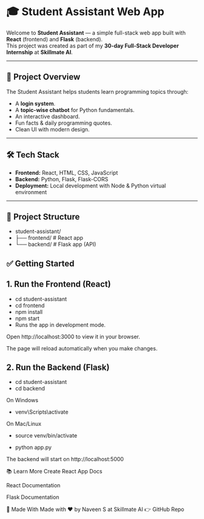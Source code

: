 # 🎓 Student Assistant Web App

Welcome to **Student Assistant** — a simple full-stack web app built with **React** (frontend) and **Flask** (backend).  
This project was created as part of my **30-day Full-Stack Developer Internship** at **Skillmate AI**.

---

## 🚀 Project Overview

The Student Assistant helps students learn programming topics through:
- A **login system**.
- A **topic-wise chatbot** for Python fundamentals.
- An interactive dashboard.
- Fun facts & daily programming quotes.
- Clean UI with modern design.

---

## 🛠️ Tech Stack

- **Frontend:** React, HTML, CSS, JavaScript
- **Backend:** Python, Flask, Flask-CORS
- **Deployment:** Local development with Node & Python virtual environment

---

## 📂 Project Structure

- student-assistant/
- ├── frontend/ # React app
- └── backend/ # Flask app (API)



## ✅ Getting Started



## 1. Run the Frontend (React)
- cd student-assistant
- cd frontend
- npm install
- npm start
- Runs the app in development mode.

Open http://localhost:3000 to view it in your browser.

The page will reload automatically when you make changes.

## 2. Run the Backend (Flask)
- cd student-assistant
- cd backend

On Windows
- venv\Scripts\activate

On Mac/Linux
- source venv/bin/activate

- python app.py

The backend will start on http://localhost:5000


📚 Learn More
Create React App Docs

React Documentation

Flask Documentation

🌟 Made With
Made with ❤️ by Naveen S at Skillmate AI
👉 GitHub Repo

